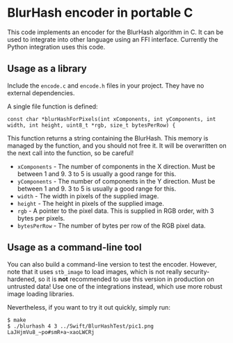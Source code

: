 # BlurHash encoder in portable C

This code implements an encoder for the BlurHash algorithm in C. It can be used to integrate into other language
using an FFI interface. Currently the Python integration uses this code.

## Usage as a library

Include the `encode.c` and `encode.h` files in your project. They have no external dependencies.

A single file function is defined:

    const char *blurHashForPixels(int xComponents, int yComponents, int width, int height, uint8_t *rgb, size_t bytesPerRow) {

This function returns a string containing the BlurHash. This memory is managed by the function, and you should not free it.
It will be overwritten on the next call into the function, so be careful!

* `xComponents` - The number of components in the X direction. Must be between 1 and 9. 3 to 5 is usually a good range for this.
* `yComponents` - The number of components in the Y direction. Must be between 1 and 9. 3 to 5 is usually a good range for this.
* `width` - The width in pixels of the supplied image.
* `height` - The height in pixels of the supplied image.
* `rgb` - A pointer to the pixel data. This is supplied in RGB order, with 3 bytes per pixels.
* `bytesPerRow` - The number of bytes per row of the RGB pixel data.

## Usage as a command-line tool

You can also build a command-line version to test the encoder. However, note that it uses `stb_image` to load images,
which is not really security-hardened, so it is **not** recommended to use this version in production on untrusted data!
Use one of the integrations instead, which use more robust image loading libraries.

Nevertheless, if you want to try it out quickly, simply run:

	$ make
	$ ./blurhash 4 3 ../Swift/BlurHashTest/pic1.png
	LaJHjmVu8_~po#smR+a~xaoLWCRj
